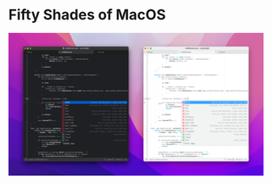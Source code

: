 # Fifty Shades of MacOS

![alt text](https://github.com/pelemarse/fifty-shades-of-macos/blob/main/screenshot.png?raw=true)
